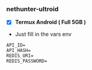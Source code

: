 ### nethunter-ultroid

* [x] <b>Termux Android ( Full 5GB )</b>

* Just fill in the vars env
```
API_ID=
API_HASH=
REDIS_URI=
REDIS_PASSWORD=
```
